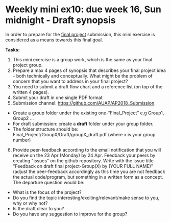 # Weekly mini ex10: due week 16, Sun midnight - Draft synopsis

In order to prepare for the [final project](https://github.com/AUAP/AP2018_Submission/tree/master/Final_Project) submission, this mini exercise is considered as a means towards this final goal.

**Tasks:**
1. This mini exercise is a group work, which is the same as your final project group. 
2. Prepare a max 4 pages of synopsis that describes your final project idea - both technically and conceptually. What might be the problem of concern that you want to address in your final project? 
3. You need to submit a draft flow chart and a reference list (on top of the written 4 pages). 
4. Submit your draft in one single PDF format 
5. Submission channel: https://github.com/AUAP/AP2018_Submission. 
- Create a group folder under the existing one-“Final_Project” e.g Group1, Group2 …
- For draft submission: create a **draft** folder under your group folder.
- The folder structure should be: Final_Project/GroupX/Draft/groupX_draft.pdf (where x is your group number)
6. Provide peer-feedback according to the email notification that you will receive on the 23 Apr (Monday) by 24 Apr. Feedback your peers by creating "issues" on the github repository. Write with the issue title "Feedback on draft final project-Group(X) by (YOUR FULL NAME)"
(adjust the peer-feedback accordingly as this time you are not feedback the actual code/program, but something in a written form as a concept. The departure question would be: 

- What is the focus of the project? 
- Do you find the topic interesting/exciting/relevant/make sense to you, why or why not? 
- Is the draft clear to you?
- Do you have any suggestion to improve for the group? 


